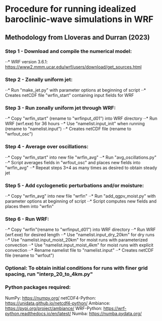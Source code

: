 # Procedure for running idealized baroclinic-wave simulations in WRF
## Methodology from Lloveras and Durran (2023)

### Step 1 - Download and compile the numerical model:
⋅⋅* WRF version 3.6.1: https://www2.mmm.ucar.edu/wrf/users/download/get_sources.html

### Step 2 - Zonally uniform jet:
⋅⋅* Run "make_jet.py" with parameter options at beginning of script
⋅⋅* Creates netCDF file "wrfin_start" containing input fields for WRF

### Step 3 - Run zonally uniform jet through WRF:
⋅⋅* Copy "wrfin_start" (rename to "wrfinput_d01") into WRF directory
⋅⋅* Run WRF (wrf.exe) for 36 hours
⋅⋅* Use "namelist.input_init" when running (rename to "namelist.input")
⋅⋅* Creates netCDF file (rename to "wrfout_osc")

### Step 4 - Average over oscillations:
⋅⋅* Copy "wrfin_start" into new file "wrfin_avg"
⋅⋅* Run "avg_oscillations.py"
⋅⋅* Script averages fields in "wrfout_osc" and places new fields into "wrfin_avg"
⋅⋅* Repeat steps 3+4 as many times as desired to obtain steady jet

### Step 5 - Add cyclogenetic perturbations and/or moisture:
⋅⋅* Copy "wrfin_avg" into new file "wrfin"
⋅⋅* Run "add_qgpv_moist.py" with parameter options at beginning of script
⋅⋅* Script computes new fields and places them into "wrfin"

### Step 6 - Run WRF:
⋅⋅* Copy "wrfin"(rename to "wrfinput_d01") into WRF directory
⋅⋅* Run WRF (wrf.exe) for desired length
⋅⋅* Use "namelist.input_dry_20km" for dry runs
⋅⋅* Use "namelist.input_moist_20km" for moist runs with parameterized convection
⋅⋅* Use "namelist.input_moist_4km" for moist runs with explicit convection
⋅⋅* Rename namelist file to "namelist.input"
⋅⋅* Creates netCDF file (rename to "wrfout")

### Optional: To obtain initial conditions for runs with finer grid spacing, run "interp_20_to_4km.py"

### Python packages required:
NumPy: https://numpy.org/
netCDF4-Python: https://unidata.github.io/netcdf4-python/
Ambiance: https://pypi.org/project/ambiance/
WRF-Python: https://wrf-python.readthedocs.io/en/latest/
Numba: https://numba.pydata.org/

